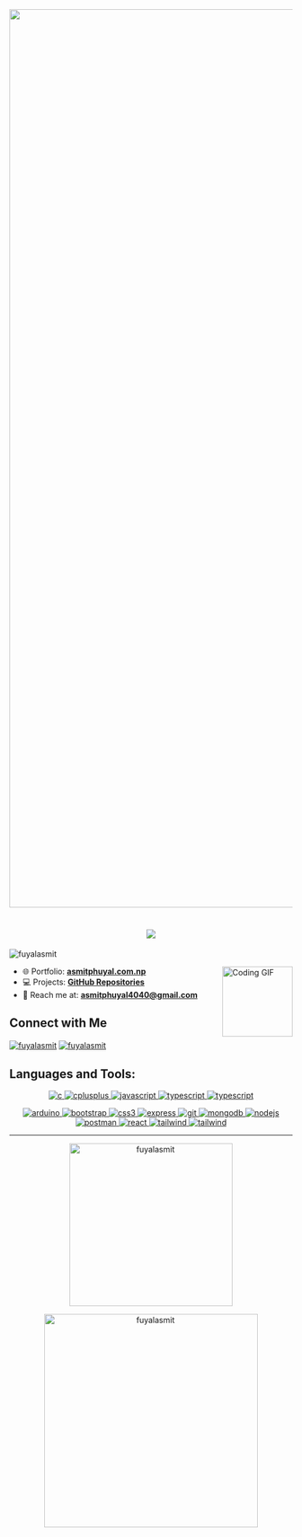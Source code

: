  [//]: <> ( <h2 align="center">Hi 👋, I'm Asmit Phuyal</h2>)
 [//]: <> ( <h3 align="center">MERN Stack Developer from Nepal</h3> )

<!-- ![Github Asmit Banner](https://github.com/user-attachments/assets/2ce110ad-acad-46de-9e60-2eea0ff01fac)  -->

<img src="https://user-images.githubusercontent.com/74038190/212284115-f47cd8ff-2ffb-4b04-b5bf-4d1c14c0247f.gif" width="1600">

<h1 align="center">
    <img src="https://readme-typing-svg.herokuapp.com/?font=Righteous&size=35&center=true&vCenter=true&width=500&height=70&duration=4000&lines=Hi+There!+👋;+I'm+Asmit+Phuyal!;" />
</h1>

<p align="left"> <img src="https://komarev.com/ghpvc/?username=fuyalasmit&label=Profile%20views&color=0e75b6&style=flat" alt="fuyalasmit" /> </p> 

<img align="right" alt="Coding GIF" width="125" src="https://media.giphy.com/media/bGgsc5mWoryfgKBx1u/giphy.gif"/>

 [//]: <> ( <img align="right" alt="Coding GIF" width="150" src="https://github.com/user-attachments/assets/f26f8e99-89e2-46c9-b87e-9e5e4d42a03b"/>)

- 🌐 Portfolio: [**asmitphuyal.com.np**](https://asmitphuyal.com.np)
- 💻 Projects: [**GitHub Repositories**](https://github.com/fuyalasmit?tab=repositories)
- 📧 Reach me at: **asmitphuyal4040@gmail.com**


## Connect with Me
<p align="left">
  <a href="https://x.com/fuyalasmit" target="blank"><img align="center" src="https://skills-icons.vercel.app/api/icons?i=x" alt="fuyalasmit" height="" width="" /></a>
  <a href="https://linkedin.com/in/fuyalasmit" target="blank"><img align="center" src="https://skills-icons.vercel.app/api/icons?i=linkedin" alt="fuyalasmit" height="" width="" /></a>
</p>


## Languages and Tools:
<p align="center">
  <a href="https://www.cprogramming.com/" target="blank" rel="noopener noreferrer">
    <img src="https://skillicons.dev/icons?i=c" alt="c" />
  </a>
  <a href="https://www.w3schools.com/cpp/" target="blank" rel="noopener noreferrer">
    <img src="https://skillicons.dev/icons?i=cpp" alt="cplusplus" />
  </a>
  <a href="https://developer.mozilla.org/en-US/docs/Web/JavaScript" target="blank" rel="noopener noreferrer">
    <img src="https://skillicons.dev/icons?i=javascript" alt="javascript" />
  </a>
  <a href="https://www.typescriptlang.org/" target="blank" rel="noopener noreferrer">
    <img src="https://skillicons.dev/icons?i=typescript" alt="typescript" />
  </a>
   <a href="https://www.python.org/" target="blank" rel="noopener noreferrer">
    <img src="https://skillicons.dev/icons?i=python" alt="typescript" />
  </a>
</p>

<p align="center">
  <a href="https://www.arduino.cc/" target="blank">
    <img src="https://skillicons.dev/icons?i=arduino" alt="arduino" />
  </a>
  <a href="https://html.spec.whatwg.org/" target="blank" rel="noopener noreferrer">
    <img src="https://skillicons.dev/icons?i=html" alt="bootstrap" />
  </a>
  <a href="https://www.w3schools.com/css/" target="blank" rel="noopener noreferrer">
    <img src="https://skillicons.dev/icons?i=css" alt="css3" />
  </a>
  <a href="https://expressjs.com" target="blank" rel="noopener noreferrer">
    <img src="https://skillicons.dev/icons?i=express" alt="express" />
  </a>
  <a href="https://git-scm.com/" target="blank" rel="noopener noreferrer">
    <img src="https://skillicons.dev/icons?i=git" alt="git" />
  </a>
  <a href="https://www.mongodb.com/" target="blank" rel="noopener noreferrer">
    <img src="https://skillicons.dev/icons?i=mongodb" alt="mongodb" />
  </a>
  <a href="https://nodejs.org" target="blank" rel="noopener noreferrer">
    <img src="https://skillicons.dev/icons?i=nodejs" alt="nodejs" />
  </a>
  <a href="https://postman.com" target="blank" rel="noopener noreferrer">
    <img src="https://skillicons.dev/icons?i=postman" alt="postman" />
  </a>
  <a href="https://reactjs.org/" target="blank" rel="noopener noreferrer">
    <img src="https://skillicons.dev/icons?i=react" alt="react" />
  </a>
  <a href="https://tailwindcss.com/" target="blank" rel="noopener noreferrer">
    <img src="https://skillicons.dev/icons?i=tailwind" alt="tailwind" />
  </a>
   <a href="https://www.docker.com/" target="blank" rel="noopener noreferrer">
    <img src="https://skillicons.dev/icons?i=docker" alt="tailwind" />
  </a>
</p>


<hr/>
<p align="center"> <img width=290 src="https://github-readme-stats.vercel.app/api/top-langs?username=fuyalasmit&show_icons=true&locale=en&layout=compact&border_radius=10&theme=tokyonight" alt="fuyalasmit" /> </p>
 <p align="center"> <img width=380 src="https://github-readme-streak-stats.herokuapp.com/?user=fuyalasmit&border_radius=10&theme=tokyonight" alt="fuyalasmit" /> </p>
